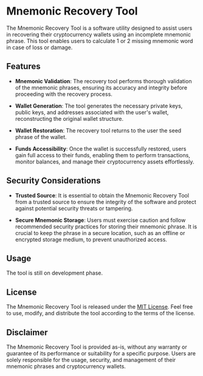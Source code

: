 # Mnemonic Recovery Tool

The Mnemonic Recovery Tool is a software utility designed to assist users in recovering their cryptocurrency wallets using an incomplete mnemonic phrase. This tool enables users to calculate 1 or 2 missing mnemonic word in case of loss or damage.

## Features

- **Mnemonic Validation**: The recovery tool performs thorough validation of the mnemonic phrases, ensuring its accuracy and integrity before proceeding with the recovery process.

- **Wallet Generation**: The tool generates the necessary private keys, public keys, and addresses associated with the user's wallet, reconstructing the original wallet structure.

- **Wallet Restoration**: The recovery tool returns to the user the seed phrase of the wallet.

- **Funds Accessibility**: Once the wallet is successfully restored, users gain full access to their funds, enabling them to perform transactions, monitor balances, and manage their cryptocurrency assets effortlessly.

## Security Considerations

- **Trusted Source**: It is essential to obtain the Mnemonic Recovery Tool from a trusted source to ensure the integrity of the software and protect against potential security threats or tampering.

- **Secure Mnemonic Storage**: Users must exercise caution and follow recommended security practices for storing their mnemonic phrase. It is crucial to keep the phrase in a secure location, such as an offline or encrypted storage medium, to prevent unauthorized access.

## Usage

The tool is still on development phase.

## License

The Mnemonic Recovery Tool is released under the [MIT License](LICENSE). Feel free to use, modify, and distribute the tool according to the terms of the license.

## Disclaimer

The Mnemonic Recovery Tool is provided as-is, without any warranty or guarantee of its performance or suitability for a specific purpose. Users are solely responsible for the usage, security, and management of their mnemonic phrases and cryptocurrency wallets.
